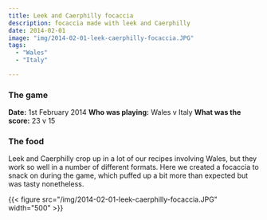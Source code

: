 ```yaml
---
title: Leek and Caerphilly focaccia
description: focaccia made with leek and Caerphilly
date: 2014-02-01
image: "img/2014-02-01-leek-caerphilly-focaccia.JPG"
tags:
  - "Wales"
  - "Italy"

---
```


### The game

**Date:** 1st February 2014
**Who was playing:** Wales v Italy
**What was the score:** 23 v 15

### The food

Leek and Caerphilly crop up in a lot of our recipes involving Wales, but they work so well in a number of different formats. Here we created a focaccia to snack on during the game, which puffed up a bit more than expected but was tasty nonetheless.

{{< figure src="/img/2014-02-01-leek-caerphilly-focaccia.JPG" width="500" >}}
